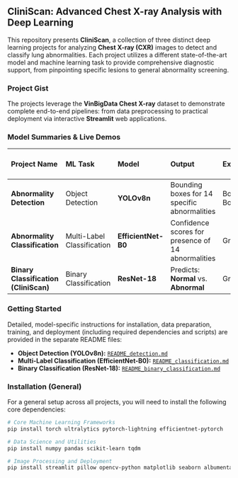 ## CliniScan: Advanced Chest X-ray Analysis with Deep Learning 

This repository presents **CliniScan**, a collection of three distinct deep learning projects for analyzing **Chest X-ray (CXR)** images to detect and classify lung abnormalities. Each project utilizes a different state-of-the-art model and machine learning task to provide comprehensive diagnostic support, from pinpointing specific lesions to general abnormality screening.



### Project Gist

The projects leverage the **VinBigData Chest X-ray** dataset to demonstrate complete end-to-end pipelines: from data preprocessing to practical deployment via interactive **Streamlit** web applications.

### Model Summaries & Live Demos

| Project Name | ML Task | Model | Output | Explainability | Live App Link |
| :--- | :--- | :--- | :--- | :--- | :--- |
| **Abnormality Detection** | Object Detection | **YOLOv8n** | Bounding boxes for 14 specific abnormalities | Bounding Boxes | [Try the App](https://vimedhpbqdfx8fp59ynu3y.streamlit.app) |
| **Abnormality Classification** | Multi-Label Classification | **EfficientNet-B0** | Confidence scores for presence of 14 abnormalities | Grad-CAM | [Try the App](https://xdhu4se4zcpsgxg2aj82s6.streamlit.app) |
| **Binary Classification (CliniScan)** | Binary Classification | **ResNet-18** | Predicts: **Normal** vs. **Abnormal** | Grad-CAM | [Try the App](https://fcc2y5jgqqbry5suwaiyur.streamlit.app) |



### Getting Started

Detailed, model-specific instructions for installation, data preparation, training, and deployment (including required dependencies and scripts) are provided in the separate README files:

* **Object Detection (YOLOv8n):** [`README_detection.md`](README_detection.md)
* **Multi-Label Classification (EfficientNet-B0):** [`README_classification.md`](README_classification.md)
* **Binary Classification (ResNet-18):** [`README_binary_classification.md`](README_binary_classification.md)

### Installation (General)

For a general setup across all projects, you will need to install the following core dependencies:

```bash
# Core Machine Learning Frameworks
pip install torch ultralytics pytorch-lightning efficientnet-pytorch

# Data Science and Utilities
pip install numpy pandas scikit-learn tqdm

# Image Processing and Deployment
pip install streamlit pillow opencv-python matplotlib seaborn albumentations grad-cam
